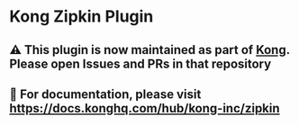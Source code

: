 # Kong Zipkin Plugin

## :warning: This plugin is now maintained as part of [Kong](https://github.com/Kong/kong). Please open Issues and PRs in that repository

## :open_book: For documentation, please visit https://docs.konghq.com/hub/kong-inc/zipkin
